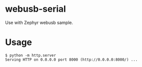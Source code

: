 # webusb-serial

Use with Zephyr webusb sample.

Usage
=====

    $ python -m http.server
    Serving HTTP on 0.0.0.0 port 8000 (http://0.0.0.0:8000/) ...
